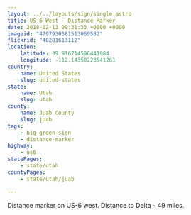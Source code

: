 ```yaml
---
layout: ../../layouts/sign/single.astro
title: US-6 West - Distance Marker
date: 2018-02-13 09:31:33 +0000 +0000
imageid: "4797930381513069582"
flickrid: "40281613112"
location:
    latitude: 39.916714596441984
    longitude: -112.14350223541261
country:
    name: United States
    slug: united-states
state:
    name: Utah
    slug: utah
county:
    name: Juab County
    slug: juab
tags:
    - big-green-sign
    - distance-marker
highway:
    - us6
statePages:
    - state/utah
countyPages:
    - state/utah/juab

---
```

Distance marker on US-6 west.  Distance to Delta - 49 miles.